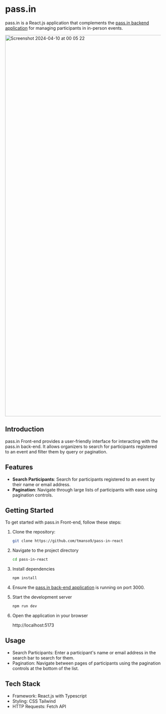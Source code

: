 # pass.in

pass.in is a React.js application that complements the [pass.in backend application](https://github.com/tmanso9/pass-in-api.git) for managing participants in in-person events.

<img width="1234" alt="Screenshot 2024-04-10 at 00 05 22" src="https://github.com/tmanso9/pass-in-react/assets/77019593/31e843e8-5075-4d65-a5bc-6133083d9635">

## Introduction

pass.in Front-end provides a user-friendly interface for interacting with the pass.in back-end. It allows organizers to search for participants registered to an event and filter them by query or pagination.

## Features

- **Search Participants**: Search for participants registered to an event by their name or email address.
- **Pagination**: Navigate through large lists of participants with ease using pagination controls.

## Getting Started

To get started with pass.in Front-end, follow these steps:

1. Clone the repository:

   ```bash
   git clone https://github.com/tmanso9/pass-in-react
   ```

2. Navigate to the project directory

   ```bash
   cd pass-in-react
   ```
3. Install dependencies

   ```bash
   npm install
   ```

4. Ensure the [pass.in back-end application](https://github.com/tmanso9/pass-in-api.git) is running on port 3000.

5. Start the development server

   ```bash
   npm run dev
   ```
6. Open the application in your browser

   http://localhost:5173

## Usage

- Search Participants: Enter a participant's name or email address in the search bar to search for them.
- Pagination: Navigate between pages of participants using the pagination controls at the bottom of the list.

## Tech Stack

- Framework: React.js with Typescript
- Styling: CSS Tailwind
- HTTP Requests: Fetch API
